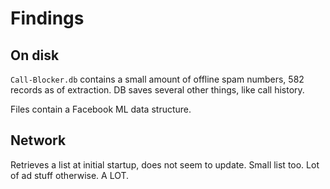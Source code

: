 # Findings

## On disk

`Call-Blocker.db` contains a small amount of offline spam numbers, 582 records as of extraction. DB saves several other things, like call history.

Files contain a Facebook ML data structure.

## Network

Retrieves a list at initial startup, does not seem to update. Small list too.
Lot of ad stuff otherwise. A LOT.